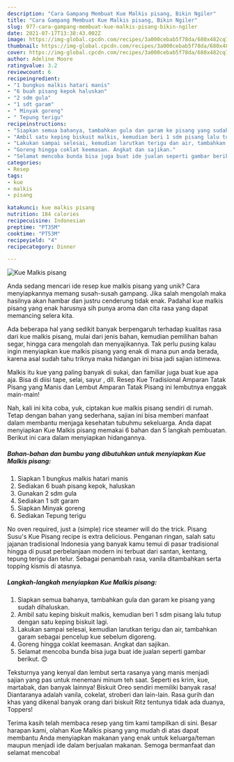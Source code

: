 ```yaml
---
description: "Cara Gampang Membuat Kue Malkis pisang, Bikin Ngiler"
title: "Cara Gampang Membuat Kue Malkis pisang, Bikin Ngiler"
slug: 977-cara-gampang-membuat-kue-malkis-pisang-bikin-ngiler
date: 2021-07-17T13:38:43.002Z
image: https://img-global.cpcdn.com/recipes/3a000cebab5f78da/680x482cq70/kue-malkis-pisang-foto-resep-utama.jpg
thumbnail: https://img-global.cpcdn.com/recipes/3a000cebab5f78da/680x482cq70/kue-malkis-pisang-foto-resep-utama.jpg
cover: https://img-global.cpcdn.com/recipes/3a000cebab5f78da/680x482cq70/kue-malkis-pisang-foto-resep-utama.jpg
author: Adeline Moore
ratingvalue: 3.2
reviewcount: 6
recipeingredient:
- "1 bungkus malkis hatari manis"
- "6 buah pisang kepok haluskan"
- "2 sdm gula"
- "1 sdt garam"
- " Minyak goreng"
- " Tepung terigu"
recipeinstructions:
- "Siapkan semua bahanya, tambahkan gula dan garam ke pisang yang sudah dihaluskan."
- "Ambil satu keping biskuit malkis, kemudian beri 1 sdm pisang lalu tutup dengan satu keping biskuit lagi."
- "Lakukan sampai selesai, kemudian larutkan terigu dan air, tambahkan garam sebagai pencelup kue sebelum digoreng."
- "Goreng hingga coklat keemasan. Angkat dan sajikan."
- "Selamat mencoba bunda bisa juga buat ide jualan seperti gambar berikut. 😊"
categories:
- Resep
tags:
- kue
- malkis
- pisang

katakunci: kue malkis pisang 
nutrition: 184 calories
recipecuisine: Indonesian
preptime: "PT35M"
cooktime: "PT53M"
recipeyield: "4"
recipecategory: Dinner

---
```



![Kue Malkis pisang](https://img-global.cpcdn.com/recipes/3a000cebab5f78da/680x482cq70/kue-malkis-pisang-foto-resep-utama.jpg)

Anda sedang mencari ide resep kue malkis pisang yang unik? Cara menyiapkannya memang susah-susah gampang. Jika salah mengolah maka hasilnya akan hambar dan justru cenderung tidak enak. Padahal kue malkis pisang yang enak harusnya sih punya aroma dan cita rasa yang dapat memancing selera kita.

Ada beberapa hal yang sedikit banyak berpengaruh terhadap kualitas rasa dari kue malkis pisang, mulai dari jenis bahan, kemudian pemilihan bahan segar, hingga cara mengolah dan menyajikannya. Tak perlu pusing kalau ingin menyiapkan kue malkis pisang yang enak di mana pun anda berada, karena asal sudah tahu triknya maka hidangan ini bisa jadi sajian istimewa.

Malkis itu kue yang paling banyak di sukai, dan familiar juga buat kue apa aja. Bisa di diisi tape, selai, sayur , dll. Resep Kue Tradisional Amparan Tatak Pisang yang Manis dan Lembut Amparan Tatak Pisang ini lembutnya enggak main-main!


Nah, kali ini kita coba, yuk, ciptakan kue malkis pisang sendiri di rumah. Tetap dengan bahan yang sederhana, sajian ini bisa memberi manfaat dalam membantu menjaga kesehatan tubuhmu sekeluarga. Anda dapat menyiapkan Kue Malkis pisang memakai 6 bahan dan 5 langkah pembuatan. Berikut ini cara dalam menyiapkan hidangannya.

<!--inarticleads1-->

##### Bahan-bahan dan bumbu yang dibutuhkan untuk menyiapkan Kue Malkis pisang:

1. Siapkan 1 bungkus malkis hatari manis
1. Sediakan 6 buah pisang kepok, haluskan
1. Gunakan 2 sdm gula
1. Sediakan 1 sdt garam
1. Siapkan  Minyak goreng
1. Sediakan  Tepung terigu


No oven required, just a (simple) rice steamer will do the trick. Pisang Susu&#39;s Kue Pisang recipe is extra delicious. Penganan ringan, salah satu jajanan tradisional Indonesia yang banyak kamu temui di pasar tradisional hingga di pusat perbelanjaan modern ini terbuat dari santan, kentang, tepung terigu dan telur. Sebagai penambah rasa, vanila ditambahkan serta topping kismis di atasnya. 

<!--inarticleads2-->

##### Langkah-langkah menyiapkan Kue Malkis pisang:

1. Siapkan semua bahanya, tambahkan gula dan garam ke pisang yang sudah dihaluskan.
1. Ambil satu keping biskuit malkis, kemudian beri 1 sdm pisang lalu tutup dengan satu keping biskuit lagi.
1. Lakukan sampai selesai, kemudian larutkan terigu dan air, tambahkan garam sebagai pencelup kue sebelum digoreng.
1. Goreng hingga coklat keemasan. Angkat dan sajikan.
1. Selamat mencoba bunda bisa juga buat ide jualan seperti gambar berikut. 😊


Teksturnya yang kenyal dan lembut serta rasanya yang manis menjadi sajian yang pas untuk menemani minum teh saat. Seperti es krim, kue, martabak, dan banyak lainnya! Biskuit Oreo sendiri memiliki banyak rasa! Diantaranya adalah vanila, cokelat, stroberi dan lain-lain. Rasa gurih dan khas yang dikenal banyak orang dari biskuit Ritz tentunya tidak ada duanya, Toppers! 

Terima kasih telah membaca resep yang tim kami tampilkan di sini. Besar harapan kami, olahan Kue Malkis pisang yang mudah di atas dapat membantu Anda menyiapkan makanan yang enak untuk keluarga/teman maupun menjadi ide dalam berjualan makanan. Semoga bermanfaat dan selamat mencoba!
